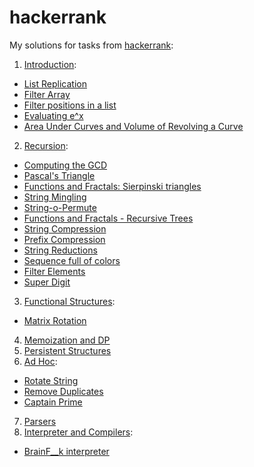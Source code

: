 # hackerrank
My solutions for tasks from [hackerrank](https://www.hackerrank.com/):

1. [Introduction](https://www.hackerrank.com/domains/fp/intro):
  * [List Replication](https://www.hackerrank.com/challenges/fp-list-replication)
  * [Filter Array](https://www.hackerrank.com/challenges/fp-filter-array)
  * [Filter positions in a list](https://www.hackerrank.com/challenges/fp-filter-positions-in-a-list)
  * [Evaluating e^x](https://www.hackerrank.com/challenges/eval-ex)
  * [Area Under Curves and Volume of Revolving a Curve](https://www.hackerrank.com/challenges/area-under-curves-and-volume-of-revolving-a-curv)
2. [Recursion](https://www.hackerrank.com/domains/fp/recursion):
  * [Computing the GCD](https://www.hackerrank.com/challenges/functional-programming-warmups-in-recursion---gcd)
  * [Pascal's Triangle](https://www.hackerrank.com/challenges/pascals-triangle)
  * [Functions and Fractals: Sierpinski triangles](https://www.hackerrank.com/challenges/functions-and-fractals-sierpinski-triangles)
  * [String Mingling](https://www.hackerrank.com/challenges/string-mingling)
  * [String-o-Permute](https://www.hackerrank.com/challenges/string-o-permute)
  * [Functions and Fractals - Recursive Trees](https://www.hackerrank.com/challenges/fractal-trees)
  * [String Compression](https://www.hackerrank.com/challenges/string-compression)
  * [Prefix Compression](https://www.hackerrank.com/challenges/prefix-compression)
  * [String Reductions](https://www.hackerrank.com/challenges/string-reductions)
  * [Sequence full of colors](https://www.hackerrank.com/challenges/sequence-full-of-colors)
  * [Filter Elements](https://www.hackerrank.com/challenges/filter-elements)
  * [Super Digit](https://www.hackerrank.com/challenges/super-digit)
3. [Functional Structures](https://www.hackerrank.com/domains/fp/ds):
  * [Matrix Rotation](https://www.hackerrank.com/challenges/matrix-rotation)
4. [Memoization and DP](https://www.hackerrank.com/domains/fp/dp)
5. [Persistent Structures](https://www.hackerrank.com/domains/fp/persistent-ds)
6. [Ad Hoc](https://www.hackerrank.com/domains/fp/misc):
  * [Rotate String](https://www.hackerrank.com/challenges/rotate-string)
  * [Remove Duplicates](https://www.hackerrank.com/challenges/remove-duplicates)
  * [Captain Prime](https://www.hackerrank.com/challenges/captain-prime)
7. [Parsers](https://www.hackerrank.com/domains/fp/parsers)
8. [Interpreter and Compilers](https://www.hackerrank.com/domains/fp/compilers):
  * [BrainF__k interpreter](https://www.hackerrank.com/challenges/brainf-k-interpreter-fp)

